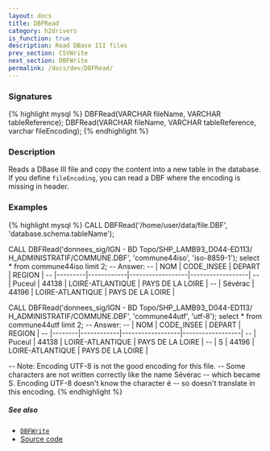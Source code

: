 ```yaml
---
layout: docs
title: DBFRead
category: h2drivers
is_function: true
description: Read DBase III files
prev_section: CSVWrite
next_section: DBFWrite
permalink: /docs/dev/DBFRead/
---
```


### Signatures

{% highlight mysql %}
DBFRead(VARCHAR fileName, VARCHAR tableReference);
DBFRead(VARCHAR fileName, VARCHAR tableReference,
        varchar fileEncoding);
{% endhighlight %}

### Description
Reads a DBase III file and copy the content into a new table in the database.
If you define `fileEncoding`, you can read a DBF where the encoding is missing in header.

### Examples

{% highlight mysql %}
CALL DBFRead('/home/user/data/file.DBF',
             'database.schema.tableName');

CALL DBFRead('donnees_sig/IGN - BD Topo/SHP_LAMB93_D044-ED113/
              H_ADMINISTRATIF/COMMUNE.DBF', 'commune44iso',
             'iso-8859-1');
select * from commune44iso limit 2;
-- Answer:
-- |   NOM   | CODE_INSEE |      DEPART      |      REGION      |
-- |---------|------------|------------------|------------------|
-- | Puceul  |   44138    | LOIRE-ATLANTIQUE | PAYS DE LA LOIRE |
-- | Sévérac |   44196    | LOIRE-ATLANTIQUE | PAYS DE LA LOIRE |

CALL DBFRead('donnees_sig/IGN - BD Topo/SHP_LAMB93_D044-ED113/
              H_ADMINISTRATIF/COMMUNE.DBF', 'commune44utf',
             'utf-8');
select * from commune44utf limit 2;
-- Answer:
-- |  NOM   | CODE_INSEE |      DEPART      |      REGION      |
-- |--------|------------|------------------|------------------|
-- | Puceul |   44138    | LOIRE-ATLANTIQUE | PAYS DE LA LOIRE |
-- | S      |   44196    | LOIRE-ATLANTIQUE | PAYS DE LA LOIRE |

-- Note: Encoding UTF-8 is not the good encoding for this file.
-- Some characters are not written correctly like the name Sévérac
-- which became S. Encoding UTF-8 doesn't know the character é
-- so doesn't translate in this encoding.
{% endhighlight %}

##### See also

* [`DBFWrite`](../DBFWrite)
* <a href="https://github.com/irstv/H2GIS/blob/a8e61ea7f1953d1bad194af926a568f7bc9aac96/h2drivers/src/main/java/org/h2gis/drivers/dbf/DBFRead.java" target="_blank">Source code</a>
